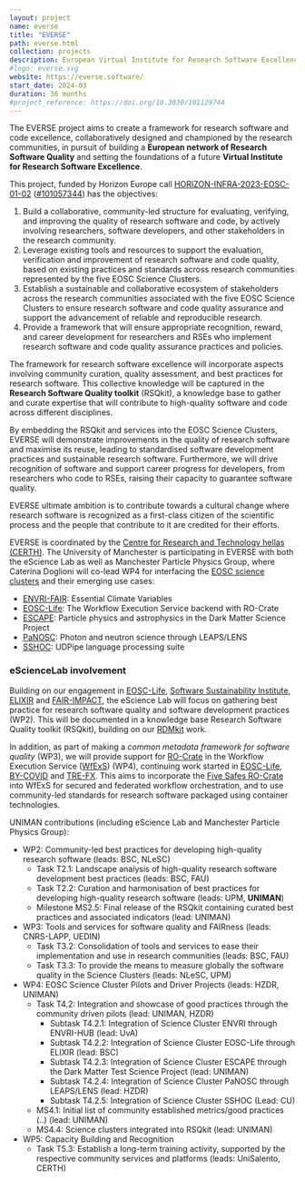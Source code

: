 ```yaml
---
layout: project
name: everse
title: "EVERSE"
path: everse.html
collection: projects
description: European Virtual Institute for Research Software Excellence
#logo: everse.svg
website: https://everse.software/
start_date: 2024-03
duration: 36 months
#project_reference: https://doi.org/10.3030/101129744
---
```


The EVERSE project aims to create a framework for research software and code excellence, collaboratively designed and championed by the research communities, in pursuit of building a **European network of Research Software Quality** and setting the foundations of a future **Virtual Institute for Research Software Excellence**. 

<!-- copied from proposal, rewrite: -->

This project, funded by Horizon Europe call [HORIZON-INFRA-2023-EOSC-01-02](https://ec.europa.eu/info/funding-tenders/opportunities/portal/screen/opportunities/topic-details/horizon-infra-2023-eosc-01-02) ([#101057344](https://doi.org/10.3030/101057344)) has the objectives:
1.  Build a collaborative, community-led structure for evaluating, verifying, and improving the quality of research software and code, by actively involving researchers, software developers, and other stakeholders in the research community.
2.  Leverage existing tools and resources to support the evaluation, verification and improvement of research software and code quality, based on existing practices and standards across research communities represented by the five EOSC Science Clusters.
3.  Establish a sustainable and collaborative ecosystem of stakeholders across the research communities associated with the five EOSC Science Clusters to ensure research software and code quality assurance and support the advancement of reliable and reproducible research.
4.  Provide a framework that will ensure appropriate recognition, reward, and career development for researchers and RSEs who implement research software and code quality assurance practices and policies.


The framework for research software excellence will incorporate aspects involving community curation, quality assessment, and best practices for research software. This collective knowledge will be captured in the **Research Software Quality toolkit** (RSQkit), a knowledge base to gather and curate expertise that will contribute to high-quality software and code across different disciplines.

By embedding the RSQkit and services into the EOSC Science Clusters, EVERSE will demonstrate improvements in the quality of research software and maximise its reuse, leading to standardised software development practices and sustainable research software. Furthermore, we will drive recognition of software and support career progress for developers, from researchers who code to RSEs, raising their capacity to guarantee software quality.

EVERSE ultimate ambition is to contribute towards a cultural change where research software is recognized as a first-class citizen of the scientific process and the people that contribute to it are credited for their efforts.

EVERSE is coordinated by the [Centre for Research and Technology hellas (CERTH)](https://www.certh.gr). The University of Manchester is participating in EVERSE with both the eScience Lab as well as Manchester Particle Physics Group, where Caterina Doglioni will co-lead WP4 for interfacing the [EOSC science clusters](https://eosc-portal.eu/esfri-thematic-cluster-projects) and their emerging use cases:

- [ENVRI-FAIR](https://envri.eu/home-envri-fair/): Essential Climate Variables
- [EOSC-Life](https://www.eosc-life.eu/): The Workflow Execution Service backend with RO-Crate
- [ESCAPE](https://projectescape.eu/): Particle physics and astrophysics in the Dark Matter Science Project
- [PaNOSC](https://www.panosc.eu/): Photon and neutron science through LEAPS/LENS
- [SSHOC](https://sshopencloud.eu/): UDPipe language processing suite


### eScienceLab involvement

Building on our engagement in [EOSC-Life](../eosc-life/), [Software Sustainability Institute](../ssi/), [ELIXIR](../elixir/) and [FAIR-IMPACT](../fair-impact/), the eScience Lab will focus on gathering best practice for research software quality and software development practices (WP2). This will be documented in a knowledge base Research Software Quality toolkit (RSQkit), building on our [RDMkit](/products/rdmkit) work.

In addition, as part of making a _common metadata framework for software quality_ (WP3), we will provide support for [RO-Crate](/products/researchobject) in the Workflow Execution Service ([WfExS](https://github.com/inab/WfExS-backend)) (WP4), continuing work started in [EOSC-Life](../eosc-life/), [BY-COVID](../by-covid/) and [TRE-FX](../tre-fx/). This aims to incorporate the [Five Safes RO-Crate](https://w3id.org/5s-crate/) into WfExS for secured and federated workflow orchestration, and to use community-led standards for research software packaged using container technologies.


UNIMAN contributions (including eScience Lab and Manchester Particle Physics Group):

* WP2: Community-led best practices for developing high-quality research software (leads: BSC, NLeSC)
  - Task T2.1: Landscape analysis of high-quality research software development best practices (leads: BSC, FAU)
  - Task T2.2: Curation and harmonisation of best practices for developing high-quality research software (leads: UPM, **UNIMAN**)
  - Milestone MS2.5: Final release of the RSQkit containing curated best practices and associated indicators (lead: UNIMAN)
* WP3: Tools and services for software quality and FAIRness (leads: CNRS-LAPP, UEDIN)
  - Task T3.2:  Consolidation of tools and services to ease their implementation and use in research communities (leads: BSC, FAU)
  - Task T3.3: To provide the means to measure globally the software quality in the Science Clusters (leads: NLeSC, UPM)
* WP4: EOSC Science Cluster Pilots and Driver Projects (leads: HZDR, UNIMAN)
  - Task T4.2: Integration and showcase of good practices through the community driven pilots (lead: UNIMAN, HZDR)
    * Subtask T4.2.1: Integration of Science Cluster ENVRI through ENVRI-HUB (lead: UvA)
    * Subtask T4.2.2: Integration of Science Cluster EOSC-Life through ELIXIR (lead: BSC)
    * Subtask T4.2.3: Integration of Science Cluster ESCAPE through the Dark Matter Test Science Project (lead: UNIMAN)
    * Subtask T4.2.4: Integration of Science Cluster PaNOSC through LEAPS/LENS (lead: HZDR)
    * Subtask T4.2.5: Integration of Science Cluster SSHOC (Lead: CU)
  * MS4.1: Initial list of community established metrics/good practices (..) (lead: UNIMAN)
  * MS4.4: Science clusters integrated into RSQkit (lead: UNIMAN)
* WP5: Capacity Building and Recognition
  - Task T5.3: Establish a long-term training activity, supported by the respective community services and platforms (leads: UniSalento, CERTH)

